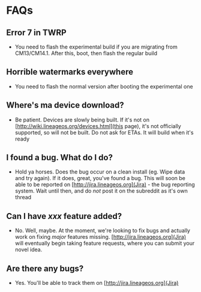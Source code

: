 # FAQs

## Error 7 in TWRP
 - You need to flash the experimental build if you are migrating from CM13/CM14.1. After this, boot, then flash the regular build
 
## Horrible watermarks everywhere
 - You need to flash the normal version after booting the experimental one
 
## Where's ma device download?
 - Be patient. Devices are slowly being built. If it's not on [http://wiki.lineageos.org/devices.html](this page), it's not officially supported, so will not be built. Do not ask for ETAs. It will build when it's ready
 
## I found a bug. What do I do?
 - Hold ya horses. Does the bug occur on a clean install (eg. Wipe data and try again). If it does, great, you've found a bug. This will soon be able to be reported on [http://jira.lineageos.org](Jira) - the bug reporting system. Wait until then, and do *not* post it on the subreddit as it's own thread
 
## Can I have _xxx_ feature added?
 - No. Well, maybe. At the moment, we're looking to fix bugs and actually work on fixing _major_ features missing. [http://jira.lineageos.org](Jira) will eventually begin taking feature requests, where you can submit your novel idea.

## Are there any bugs?
 - Yes. You'll be able to track them on [http://jira.lineageos.org](Jira)
